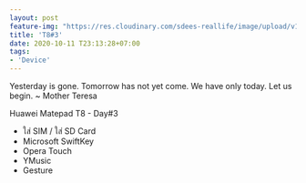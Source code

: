 ```yaml
---
layout: post
feature-img: "https://res.cloudinary.com/sdees-reallife/image/upload/v1555658919/sample_feature_img.png"
title: 'T8#3'
date: 2020-10-11 T23:13:28+07:00
tags:
- 'Device'
---
```

Yesterday is gone. Tomorrow has not yet come. We have only today. Let us begin. ~ Mother Teresa

Huawei Matepad T8 - Day#3

<i class="fa fa-child" style="color:plum"></i>

- ใส่ SIM / ใส่ SD Card
- Microsoft SwiftKey
- Opera Touch
- YMusic
- Gesture
